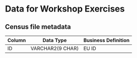 # Data for Workshop Exercises

## Census file metadata
| Column  | Data Type | Business Definition  |
| ------------- | ------------- |-------------|
| ID  | VARCHAR2(9 CHAR)  | EU ID  |
 
